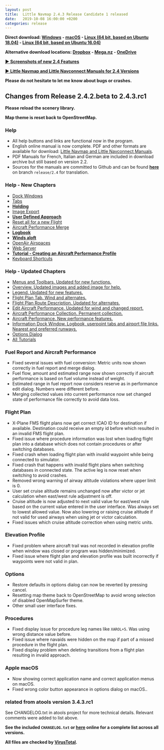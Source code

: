 ```yaml
---
layout: post
title:  Little Navmap 2.4.3 Release Candidate 1 released
date:   2019-10-08 16:00:00 +0200
categories: release
---
```


**Direct download: [Windows](https://github.com/albar965/littlenavmap/releases/download/v2.4.3.rc1/LittleNavmap-win-2.4.3.rc1.zip) -
[macOS](https://github.com/albar965/littlenavmap/releases/download/v2.4.3.rc1/LittleNavmap-macOS-2.4.3.rc1.zip) -
[Linux \(64 bit, based on Ubuntu 18.04\)](https://github.com/albar965/littlenavmap/releases/download/v2.4.3.rc1/LittleNavmap-linux-18.04-2.4.3.rc1.tar.gz) -
[Linux \(64 bit, based on Ubuntu 16.04\)](https://github.com/albar965/littlenavmap/releases/download/v2.4.3.rc1/LittleNavmap-linux-16.04-2.4.3.rc1.tar.gz)**

**Alternative download locations: [Dropbox](https://www.dropbox.com/sh/eh446yent4rz3uq/AACg8vMEmX8AxY_5Hjpt90kWa) -
[Mega.nz](https://mega.nz/#F!iOZHlIab!65qqRGToUUCxiSMmzbab1w) -
[OneDrive](https://1drv.ms/u/s!AoWYKlNEZds9auvFMliyQ3HK-lY?e=42ud1g)**

[**► Screenshots of new 2.4 Features**](/pages/24/littlenavmapscreens.html)

[**► Little Navmap and Little Navconnect Manuals for 2.4 Versions**](/pages/24/littlenavmapmanuals.html)

**Please do not hesitate to let me know about bugs or crashes.**

## Changes from Release 2.4.2.beta to 2.4.3.rc1

**Please reload the scenery library.**

**Map theme is reset back to OpenStreetMap.**

### Help

* All help buttons and links are functional now in the program.
* English online manual is now complete. PDF and other formats are available for download:
  [Little Navmap and Little Navconnect Manuals](/pages/24/littlenavmapmanuals.html).
* PDF Manuals for French, Italian and German are included in download archive but still based on version 2.2.
* Sources for the manuals are committed to Github and can be found [**here**](https://github.com/albar965/littlenavmap-manual/tree/release/2.4) on branch `release/2.4` for translation.

### Help - New Chapters

* [Dock Windows](https://www.littlenavmap.org/manuals/littlenavmap/release/2.4/en/DOCKWINDOWS.html)
* [Tabs](https://www.littlenavmap.org/manuals/littlenavmap/release/2.4/en/TABS.html)
* [**Holding**](https://www.littlenavmap.org/manuals/littlenavmap/release/2.4/en/HOLD.html)
* [Image Export](https://www.littlenavmap.org/manuals/littlenavmap/release/2.4/en/IMAGEEXPORT.html)
* [**User Defined Approach**](https://www.littlenavmap.org/manuals/littlenavmap/release/2.4/en/CUSTOMPROCEDURE.html)
* [Reset all for a new Flight](https://www.littlenavmap.org/manuals/littlenavmap/release/2.4/en/RESET.html)
* [Aircraft Performance Merge](https://www.littlenavmap.org/manuals/littlenavmap/release/2.4/en/AIRCRAFTPERFMERGE.html)
* [**Logbook**](https://www.littlenavmap.org/manuals/littlenavmap/release/2.4/en/LOGBOOK.html)
* [**Winds aloft**](https://www.littlenavmap.org/manuals/littlenavmap/release/2.4/en/WEATHER.html#wind)
* [OpenAir Airspaces](https://www.littlenavmap.org/manuals/littlenavmap/release/2.4/en/SCENERY.html#load-scenery-library-openair-airspaces)
* [Web Server](https://www.littlenavmap.org/manuals/littlenavmap/release/2.4/en/WEBSERVER.html)
* [**Tutorial - Creating an Aircraft Performance Profile**](https://www.littlenavmap.org/manuals/littlenavmap/release/2.4/en/TUTORIALPERF.html)
* [Keyboard Shortcuts](https://www.littlenavmap.org/manuals/littlenavmap/release/2.4/en/SHORTCUTS.html)

### Help - Updated Chapters

* [Menus and Toolbars. Updated for new functions.](https://www.littlenavmap.org/manuals/littlenavmap/release/2.4/en/MENUS.html)
* [Overview. Updated images and added image for help.](https://www.littlenavmap.org/manuals/littlenavmap/release/2.4/en/QUICKOVERVIEW.html)
* [Legend. Updated for new features.](https://www.littlenavmap.org/manuals/littlenavmap/release/2.4/en/LEGEND.html)
* [Flight Plan Tab. Wind and alternates.](https://www.littlenavmap.org/manuals/littlenavmap/release/2.4/en/FLIGHTPLAN.html)
* [Flight Plan Route Description. Updated for alternates.](https://www.littlenavmap.org/manuals/littlenavmap/release/2.4/en/ROUTEDESCR.html)
* [Edit Aircraft Performance. Updated for wind and changed report.](https://www.littlenavmap.org/manuals/littlenavmap/release/2.4/en/AIRCRAFTPERFEDIT.html)
* [Aircraft Performance Collection. Permanent collection.](https://www.littlenavmap.org/manuals/littlenavmap/release/2.4/en/AIRCRAFTPERFCOLL.html)
* [Aircraft Performance. New performance features.](https://www.littlenavmap.org/manuals/littlenavmap/release/2.4/en/AIRCRAFTPERF.html)
* [Information Dock Window. Logbook, userpoint tabs and airport file links. Nearest and preferred runways.](https://www.littlenavmap.org/manuals/littlenavmap/release/2.4/en/INFO.html)
* [Options Dialog](https://www.littlenavmap.org/manuals/littlenavmap/release/2.4/en/OPTIONS.html)
* [All Tutorials](https://www.littlenavmap.org/manuals/littlenavmap/release/2.4/en/TUTORIALS.html)

### Fuel Report and Aircraft Performance

* Fixed several issues with fuel conversion: Metric units now shown correctly in fuel report and
  merge dialog.
* Fuel flow, amount and estimated range now shown correctly if aircraft performance is based on
  fuel volume instead of weight.
* Estimated range in fuel report now considers reserve as in performance edit dialog. Numbers were
  different before.
* Merging collected values into current performance now set changed state of performance file
  correctly to avoid data loss.

### Flight Plan

* X-Plane FMS flight plans now get correct ICAO ID for destination if available. Destination could
  receive an empty id before which resulted in an invalid FMS flight plan.
* Fixed issue where procedure information was lost when loading flight plan into a database which
  does not contain procedures or after switching databases.
* Fixed crash when loading flight plan with invalid waypoint while being connected to simulator.
* Fixed crash that happens with invalid flight plans when switching databases in connected state.
  The active leg is now reset when switching to avoid crashes.
* Removed wrong warning of airway altitude violations where upper limit is 0.
* User set cruise altitude remains unchanged now after victor or jet calculation when east/west rule
  adjustment is off.
* Cruise altitude is now adjusted to next valid value for east/west rule based on the current value
  entered in the user interface. Was always set to lowest allowed value. Now also lowering or raising
  cruise altitude if not valid for used airways when using jet or victor calculation.
* Fixed issues which cruise altitude correction when using metric units.

### Elevation Profile

* Fixed problem where aircraft trail was not recorded in elevation profile when window was closed
  or program was hidden/minimized.
* Fixed issue where flight plan and elevation profile was built incorrectly if waypoints were not
  valid in plan.

### Options

* Restore defaults in options dialog can now be reverted by pressing cancel.
* Resetting map theme back to OpenStreetMap to avoid wrong selection of disabled OpenMapSurfer theme.
* Other small user interface fixes.

### Procedures

* Fixed display issue for procedure leg names like `XAROL+5`. Was using wrong distance value before.
* Fixed issue where navaids were hidden on the map if part of a missed procedure in the flight plan.
* Fixed display problem when deleting transitions from a flight plan resulting in invalid approach.

### Apple macOS

* Now showing correct application name and correct application menus on macOS.
* Fixed wrong color button appearance in options dialog on macOS..

### related from atools version 3.4.3.rc1

See CHANGELOG.txt in atools project for more technical details. Relevant comments were added to list above.

**See the included `CHANGELOG.txt` or [here](https://github.com/albar965/littlenavmap/blob/release/2.4/CHANGELOG.txt) online for a complete list across all versions.**

**All files are checked by [VirusTotal](https://www.virustotal.com).**

